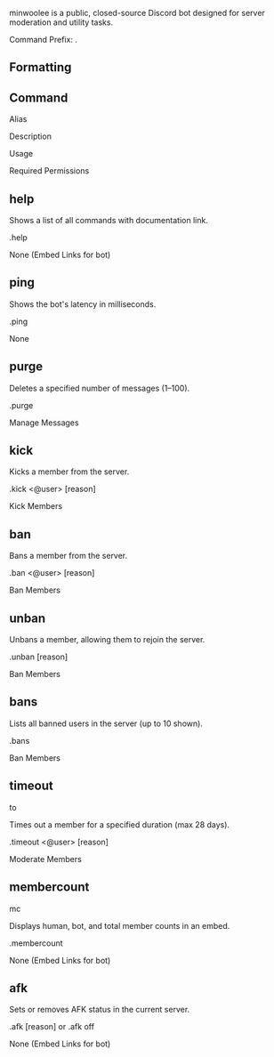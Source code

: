minwoolee is a public, closed-source Discord bot designed for server moderation and utility tasks.

Command Prefix: .

Formatting
-
Command
-
Alias

Description

Usage

Required Permissions



help
-

Shows a list of all commands with documentation link.

.help

None (Embed Links for bot)


ping
-

Shows the bot's latency in milliseconds.

.ping

None


purge
-

Deletes a specified number of messages (1–100).

.purge <amount>

Manage Messages


kick
-

Kicks a member from the server.

.kick <@user> [reason]

Kick Members


ban
-

Bans a member from the server.

.ban <@user> [reason]

Ban Members


unban
-

Unbans a member, allowing them to rejoin the server.

.unban <user> [reason]

Ban Members


bans
-

Lists all banned users in the server (up to 10 shown).

.bans

Ban Members


timeout
-
to

Times out a member for a specified duration (max 28 days).

.timeout <@user> <minutes> [reason]

Moderate Members


membercount
-

mc

Displays human, bot, and total member counts in an embed.

.membercount

None (Embed Links for bot)


afk
-

Sets or removes AFK status in the current server.

.afk [reason] or .afk off

None (Embed Links for bot)
